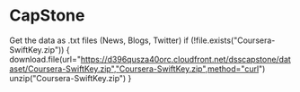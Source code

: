 # CapStone

Get the data as .txt files (News, Blogs, Twitter)
if (!file.exists("Coursera-SwiftKey.zip")) {
  download.file(url="https://d396qusza40orc.cloudfront.net/dsscapstone/dataset/Coursera-SwiftKey.zip","Coursera-SwiftKey.zip",method="curl")
  unzip("Coursera-SwiftKey.zip")
}

